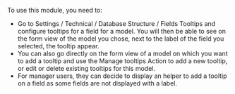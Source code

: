 To use this module, you need to:

- Go to Settings / Technical / Database Structure / Fields Tooltips and
  configure tooltips for a field for a model. You will then be able to
  see on the form view of the model you chose, next to the label of the
  field you selected, the tooltip appear.
- You can also go directly on the form view of a model on which you want
  to add a tooltip and use the Manage tooltips Action to add a new
  tooltip, or edit or delete existing tooltips for this model.
- For manager users, they can decide to display an helper to add a
  tooltip on a field as some fields are not displayed with a label.
